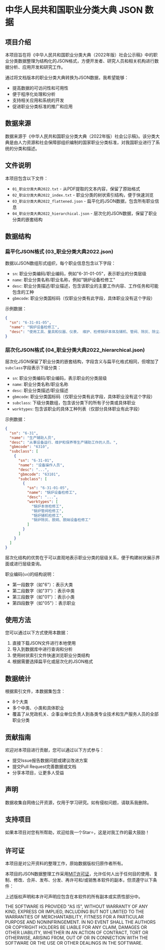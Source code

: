 # 中华人民共和国职业分类大典 JSON 数据

## 项目介绍

本项目旨在将《中华人民共和国职业分类大典（2022年版）社会公示稿》中的职业分类数据整理为结构化的JSON格式，方便开发者、研究人员和相关机构进行数据分析、应用开发和研究工作。

通过将文档版本的职业分类大典转换为JSON数据，我希望能够：

- 提高数据的可访问性和可用性
- 便于程序化处理和分析
- 支持相关应用和系统的开发
- 促进职业分类标准的推广和应用

## 数据来源

数据来源于《中华人民共和国职业分类大典（2022年版）社会公示稿》。该分类大典是由人力资源和社会保障部组织编制的国家职业分类标准，对我国职业进行了系统的分类和描述。

## 文件说明

本项目包含以下文件：

- `01_职业分类大典2022.txt` - 从PDF提取的文本内容，保留了原始格式
- `02_职业分类大典2022_index.txt` - 职业分类的树状索引结构，便于快速浏览
- `03_职业分类大典2022_flattened.json` - 扁平化的JSON数据，包含所有职业信息
- `04_职业分类大典2022_hierarchical.json` - 层次化的JSON数据，保留了职业分类的嵌套结构

## 数据结构

### 扁平化JSON格式 (03_职业分类大典2022.json)

数据以JSON数组形式组织，每个职业信息包含以下字段：

- `sn`: 职业分类编码/职业编码，例如"6-31-01-05"，表示职业的分类层级
- `name`: 职业分类名称/职业名称，例如"锅炉设备检修工"
- `desc`: 职业分类描述/职业描述，包含该职业的主要工作内容、工作任务和可能包含的工种
- `gbmcode`: 职业分类国标码（仅职业分类有此字段，具体职业没有这个字段）

示例数据：

```json
{
  "sn": "6-31-01-05",
  "name": "锅炉设备检修工",
  "desc": "使用工具、量具和仪器、仪表， 维护、检修锅炉本体及辅机、管阀、除灰、除尘、脱硫、脱硝等设备及系统的人员。主要工作任务： 1.准备工器具和设备解体前的装配记录； 2.解体、检查、清理锅炉本体、磨煤机等主辅设备； 3.检测、修复、更换设备零部件； 4.装配锅炉主、辅设备； 5.进行锅炉整体水压试验、辅机试运行， 处理缺陷； 6.检查、验收检修后的设备； 7.采集运行数据， 分析、判断设备状况； 8.填写锅炉检修、试验记录， 编写技术总结报告。本职业包含但不限于下列工种：锅炉本体检修工锅炉管阀检修工锅炉辅机检修工锅炉除灰、脱硫、脱硝设备检修工"
}
```

### 层次化JSON格式 (04_职业分类大典2022_hierarchical.json)

层次化JSON保留了职业分类的嵌套结构，字段含义与扁平化格式相同，但增加了`subclass`字段表示下级分类：

- `sn`: 职业分类编码/职业编码，表示职业的分类层级
- `name`: 职业分类名称/职业名称
- `desc`: 职业分类描述/职业描述
- `gbmcode`: 职业分类国标码（仅职业分类有此字段，具体职业没有这个字段）
- `subclass`: 下级分类数组，包含该分类下的所有子分类或具体职业
- `worktypes`: 包含该职业的具体工种列表（仅部分具体职业有此字段）

示例数据：

```json
{
  "sn": "6-31",
  "name": "生产辅助人员",
  "desc": "从事设备运行、维护和保养等生产辅助工作的人员。",
  "gbmcode": "6310",
  "subclass": [
    {
      "sn": "6-31-01",
      "name": "设备操作人员",
      "desc": "...",
      "gbmcode": "63101",
      "subclass": [
        {
          "sn": "6-31-01-05",
          "name": "锅炉设备检修工",
          "desc": "...",
          "worktypes": [
            "锅炉本体检修工",
            "锅炉管阀检修工",
            "锅炉辅机检修工",
            "锅炉除灰、脱硫、脱硝设备检修工"
          ]
        }
      ]
    }
  ]
}
```

层次化结构的优势在于可以直观地表示职业分类的层级关系，便于构建树状展示界面或进行层级查询。

职业编码(`sn`)的结构说明：
- 第一段数字（如"6"）：表示大类
- 第二段数字（如"31"）：表示中类
- 第三段数字（如"01"）：表示小类
- 第四段数字（如"05"）：表示职业

## 使用方法

您可以通过以下方式使用本数据：

1. 直接下载JSON文件进行本地使用
2. 导入到数据库中进行查询和分析
3. 使用树状索引文件快速浏览职业分类结构
4. 根据需要选择扁平化或层次化的JSON格式

## 数据统计

根据索引文件，本数据集包含：
- 8个大类
- 多个中类、小类和具体职业
- 覆盖了从党政机关、企事业单位负责人到各类专业技术和生产服务人员的全部职业分类

## 贡献指南

欢迎对本项目进行贡献，您可以通过以下方式参与：

- 提交Issue报告数据问题或建议改进方案
- 提交Pull Request完善数据或文档
- 分享本项目，让更多人受益

## 声明

数据收集自网络公开资源，仅用于学习研究。如有侵权问题，请联系我删除。

## 支持项目

如果本项目对您有所帮助，欢迎给我一个Star⭐，这是对我工作的最大鼓励！

## 许可证

本项目是对公开资料的整理工作，原始数据版权归原作者所有。

本项目的JSON数据整理工作采用[MIT许可证](https://opensource.org/licenses/MIT)，允许任何人出于任何目的使用、复制、修改、合并、发布、分发、再许可和/或销售本软件的副本，但须遵守以下条件：

上述版权声明和本许可声明应包含在本软件的所有副本或实质性部分中。

THE SOFTWARE IS PROVIDED "AS IS", WITHOUT WARRANTY OF ANY KIND, EXPRESS OR IMPLIED, INCLUDING BUT NOT LIMITED TO THE WARRANTIES OF MERCHANTABILITY, FITNESS FOR A PARTICULAR PURPOSE AND NONINFRINGEMENT. IN NO EVENT SHALL THE AUTHORS OR COPYRIGHT HOLDERS BE LIABLE FOR ANY CLAIM, DAMAGES OR OTHER LIABILITY, WHETHER IN AN ACTION OF CONTRACT, TORT OR OTHERWISE, ARISING FROM, OUT OF OR IN CONNECTION WITH THE SOFTWARE OR THE USE OR OTHER DEALINGS IN THE SOFTWARE.
